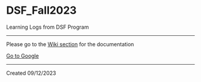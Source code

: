 # DSF_Fall2023
Learning Logs from DSF Program

***

Please go to the [Wiki section](https://github.com/clizarraga-UAD7/DSF_Fall2023/wiki) for the documentation

[Go to Google](https://www.google.com)

***

Created 09/12/2023
